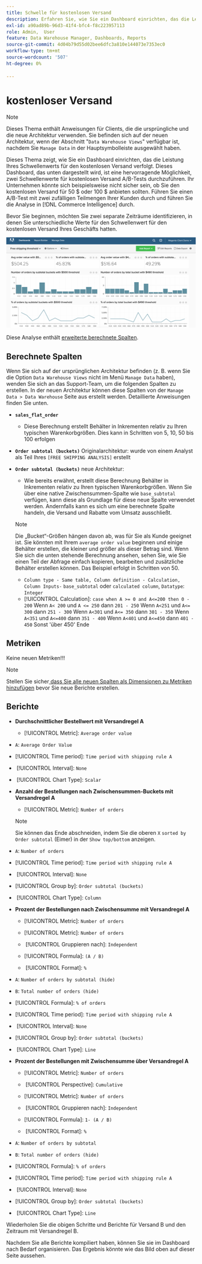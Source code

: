 ```yaml
---
title: Schwelle für kostenlosen Versand
description: Erfahren Sie, wie Sie ein Dashboard einrichten, das die Leistung Ihres Schwellenwerts für den kostenlosen Versand verfolgt.
exl-id: a90ad89b-96d3-41f4-bfc4-f8c223957113
role: Admin,  User
feature: Data Warehouse Manager, Dashboards, Reports
source-git-commit: 4d04b79d55d02bee6dfc3a810e144073e7353ec0
workflow-type: tm+mt
source-wordcount: '507'
ht-degree: 0%

---
```


# kostenloser Versand

>[!NOTE]
>
>Dieses Thema enthält Anweisungen für Clients, die die ursprüngliche und die neue Architektur verwenden. Sie befinden sich auf der neuen Architektur, wenn der Abschnitt &quot;`Data Warehouse Views`&quot; verfügbar ist, nachdem Sie `Manage Data` in der Hauptsymbolleiste ausgewählt haben.

Dieses Thema zeigt, wie Sie ein Dashboard einrichten, das die Leistung Ihres Schwellenwerts für den kostenlosen Versand verfolgt. Dieses Dashboard, das unten dargestellt wird, ist eine hervorragende Möglichkeit, zwei Schwellenwerte für kostenlosen Versand A/B-Tests durchzuführen. Ihr Unternehmen könnte sich beispielsweise nicht sicher sein, ob Sie den kostenlosen Versand für 50 $ oder 100 $ anbieten sollten. Führen Sie einen A/B-Test mit zwei zufälligen Teilmengen Ihrer Kunden durch und führen Sie die Analyse in [!DNL Commerce Intelligence] durch.

Bevor Sie beginnen, möchten Sie zwei separate Zeiträume identifizieren, in denen Sie unterschiedliche Werte für den Schwellenwert für den kostenlosen Versand Ihres Geschäfts hatten.

![Diagramm mit Schwellenanalyse für kostenlosen Versand und Verteilung der Bestellwerte](../../assets/free_shipping_threshold.png)

Diese Analyse enthält [erweiterte berechnete Spalten](../data-warehouse-mgr/adv-calc-columns.md).

## Berechnete Spalten

Wenn Sie sich auf der ursprünglichen Architektur befinden (z. B. wenn Sie die Option `Data Warehouse Views` nicht im Menü `Manage Data` haben), wenden Sie sich an das Support-Team, um die folgenden Spalten zu erstellen. In der neuen Architektur können diese Spalten von der `Manage Data > Data Warehouse` Seite aus erstellt werden. Detaillierte Anweisungen finden Sie unten.

* **`sales_flat_order`**
   * Diese Berechnung erstellt Behälter in Inkrementen relativ zu Ihren typischen Warenkorbgrößen. Dies kann in Schritten von 5, 10, 50 bis 100 erfolgen

* **`Order subtotal (buckets)`** Originalarchitektur: wurde von einem Analyst als Teil Ihres `[FREE SHIPPING ANALYSIS]` erstellt
* **`Order subtotal (buckets)`** neue Architektur:
   * Wie bereits erwähnt, erstellt diese Berechnung Behälter in Inkrementen relativ zu Ihren typischen Warenkorbgrößen. Wenn Sie über eine native Zwischensummen-Spalte wie `base_subtotal` verfügen, kann diese als Grundlage für diese neue Spalte verwendet werden. Andernfalls kann es sich um eine berechnete Spalte handeln, die Versand und Rabatte vom Umsatz ausschließt.

  >[!NOTE]
  >
  >Die „Bucket“-Größen hängen davon ab, was für Sie als Kunde geeignet ist. Sie könnten mit Ihrem `average order value` beginnen und einige Behälter erstellen, die kleiner und größer als dieser Betrag sind. Wenn Sie sich die unten stehende Berechnung ansehen, sehen Sie, wie Sie einen Teil der Abfrage einfach kopieren, bearbeiten und zusätzliche Behälter erstellen können. Das Beispiel erfolgt in Schritten von 50.

   * `Column type - Same table, Column definition - Calculation, Column Inputs-` `base_subtotal` oder `calculated column`, `Datatype`: `Integer`
   * [!UICONTROL Calculation]: `case when A >= 0 and A<=200 then 0 - 200`
Wenn `A< 200` und `A <= 250` dann `201 - 250`
Wenn `A<251` und `A<= 300` dann `251 - 300`
Wenn `A<301` und `A<= 350` dann `301 - 350`
Wenn `A<351` und `A<=400` dann `351 - 400`
Wenn `A<401` und `A<=450` dann `401 - 450`
Sonst &#39;über 450&#39;
Ende


## Metriken

Keine neuen Metriken!!!

>[!NOTE]
>
>Stellen Sie sicher[&#x200B; dass Sie alle neuen Spalten als Dimensionen zu Metriken hinzufügen](../data-warehouse-mgr/manage-data-dimensions-metrics.md) bevor Sie neue Berichte erstellen.

## Berichte

* **Durchschnittlicher Bestellwert mit Versandregel A**
   * [!UICONTROL Metric]: `Average order value`

* `A`: `Average Order Value`
* [!UICONTROL Time period]: `Time period with shipping rule A`
* &#x200B;
  [!UICONTROL Interval]: `None`
* &#x200B;
  [!UICONTROL Chart Type]: `Scalar`

* **Anzahl der Bestellungen nach Zwischensummen-Buckets mit Versandregel A**
   * [!UICONTROL Metric]: `Number of orders`

  >[!NOTE]
  >
  >Sie können das Ende abschneiden, indem Sie die oberen `X` `sorted by` `Order subtotal` (Eimer) in der `Show top/bottom` anzeigen.

* `A`: `Number of orders`
* [!UICONTROL Time period]: `Time period with shipping rule A`
* &#x200B;
  [!UICONTROL Interval]: `None`
* [!UICONTROL Group by]: `Order subtotal (buckets)`
* &#x200B;
  [!UICONTROL Chart Type]: `Column`

* **Prozent der Bestellungen nach Zwischensumme mit Versandregel A**
   * [!UICONTROL Metric]: `Number of orders`

   * [!UICONTROL Metric]: `Number of orders`
   * &#x200B;
     [!UICONTROL Gruppieren nach]: `Independent`
   * [!UICONTROL Formula]: `(A / B)`
   * &#x200B;
     [!UICONTROL Format]: `%`

* `A`: `Number of orders by subtotal (hide)`
* `B`: `Total number of orders (hide)`
* [!UICONTROL Formula]: `% of orders`
* [!UICONTROL Time period]: `Time period with shipping rule A`
* &#x200B;
  [!UICONTROL Interval]: `None`
* [!UICONTROL Group by]: `Order subtotal (buckets)`
* &#x200B;
  [!UICONTROL Chart Type]: `Line`

* **Prozent der Bestellungen mit Zwischensumme über Versandregel A**
   * [!UICONTROL Metric]: `Number of orders`
   * &#x200B;
     [!UICONTROL Perspective]: `Cumulative`

   * [!UICONTROL Metric]: `Number of orders`
   * &#x200B;
     [!UICONTROL Gruppieren nach]: `Independent`

   * [!UICONTROL Formula]: `1- (A / B)`
   * &#x200B;
     [!UICONTROL Format]: `%`

* `A`: `Number of orders by subtotal`
* `B`: `Total number of orders (hide)`
* [!UICONTROL Formula]: `% of orders`
* [!UICONTROL Time period]: `Time period with shipping rule A`
* &#x200B;
  [!UICONTROL Interval]: `None`
* [!UICONTROL Group by]: `Order subtotal (buckets)`
* &#x200B;
  [!UICONTROL Chart Type]: `Line`


Wiederholen Sie die obigen Schritte und Berichte für Versand B und den Zeitraum mit Versandregel B.

Nachdem Sie alle Berichte kompiliert haben, können Sie sie im Dashboard nach Bedarf organisieren. Das Ergebnis könnte wie das Bild oben auf dieser Seite aussehen.

